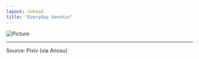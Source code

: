 ```yaml
---
layout: nohead
title: "Everyday Genshin"
---
```


![Picture](https://image.anosu.top/pixiv/direct?keyword=genshinimpact)

------
Source: Pixiv (via Anosu)